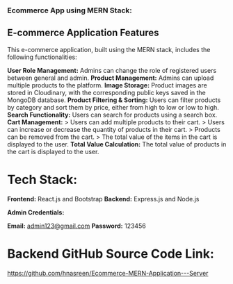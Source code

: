 ### Ecommerce App using MERN Stack:

## E-commerce Application Features

This e-commerce application, built using the MERN stack, includes the following functionalities:

**User Role Management:** Admins can change the role of registered users between general and admin.
**Product Management:** Admins can upload multiple products to the platform.
**Image Storage:** Product images are stored in Cloudinary, with the corresponding public keys saved in the MongoDB database.
**Product Filtering & Sorting:** Users can filter products by category and sort them by price, either from high to low or low to high.
**Search Functionality:** Users can search for products using a search box.
**Cart Management:** 
    > Users can add multiple products to their cart.
    > Users can increase or decrease the quantity of products in their cart.
    > Products can be removed from the cart.
    > The total value of the items in the cart is displayed to the user.
**Total Value Calculation:** The total value of products in the cart is displayed to the user.

# Tech Stack:

**Frontend:** React.js and Bootstrap
**Backend:** Express.js and Node.js



**Admin Credentials:**

**Email:** admin123@gmail.com
**Password:** 123456

# Backend GitHub Source Code Link:

https://github.com/hnasreen/Ecommerce-MERN-Application---Server



